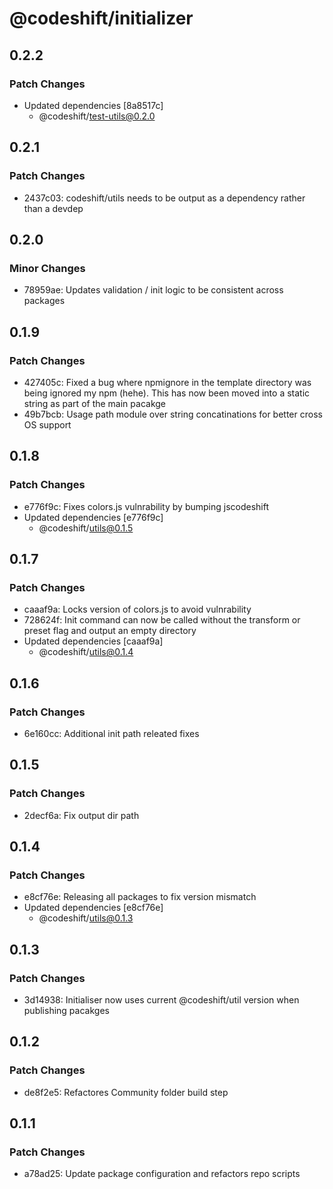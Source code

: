 # @codeshift/initializer

## 0.2.2

### Patch Changes

- Updated dependencies [8a8517c]
  - @codeshift/test-utils@0.2.0

## 0.2.1

### Patch Changes

- 2437c03: codeshift/utils needs to be output as a dependency rather than a devdep

## 0.2.0

### Minor Changes

- 78959ae: Updates validation / init logic to be consistent across packages

## 0.1.9

### Patch Changes

- 427405c: Fixed a bug where npmignore in the template directory was being ignored my npm (hehe). This has now been moved into a static string as part of the main pacakge
- 49b7bcb: Usage path module over string concatinations for better cross OS support

## 0.1.8

### Patch Changes

- e776f9c: Fixes colors.js vulnrability by bumping jscodeshift
- Updated dependencies [e776f9c]
  - @codeshift/utils@0.1.5

## 0.1.7

### Patch Changes

- caaaf9a: Locks version of colors.js to avoid vulnrability
- 728624f: Init command can now be called without the transform or preset flag and output an empty directory
- Updated dependencies [caaaf9a]
  - @codeshift/utils@0.1.4

## 0.1.6

### Patch Changes

- 6e160cc: Additional init path releated fixes

## 0.1.5

### Patch Changes

- 2decf6a: Fix output dir path

## 0.1.4

### Patch Changes

- e8cf76e: Releasing all packages to fix version mismatch
- Updated dependencies [e8cf76e]
  - @codeshift/utils@0.1.3

## 0.1.3

### Patch Changes

- 3d14938: Initialiser now uses current @codeshift/util version when publishing pacakges

## 0.1.2

### Patch Changes

- de8f2e5: Refactores Community folder build step

## 0.1.1

### Patch Changes

- a78ad25: Update package configuration and refactors repo scripts
